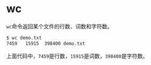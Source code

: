 # wc

`wc`命令返回某个文件的行数、词数和字符数。

```bash
$ wc demo.txt
7459   15915  398400 demo.txt
```

上面代码中，`7459`是行数，`15915`是词数，`398400`是字符数。

